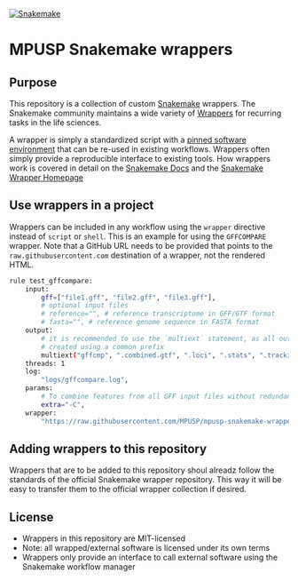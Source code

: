 [![Snakemake](https://img.shields.io/badge/snakemake-≥8.0.0-brightgreen.svg)](https://snakemake.readthedocs.io)

# MPUSP Snakemake wrappers

## Purpose

This repository is a collection of custom [Snakemake](https://snakemake.readthedocs.io) wrappers. The Snakemake community maintains a wide variety of [Wrappers](https://github.com/snakemake/snakemake-wrappers) for recurring tasks in the life sciences.

A wrapper is simply a standardized script with a [pinned software environment](https://snakemake-wrappers.readthedocs.io/en/stable/contributing.html#conda-environment-for-development) that can be re-used in existing workflows. Wrappers often simply provide a reproducible interface to existing tools. How wrappers work is covered in detail on the [Snakemake Docs](https://snakemake.readthedocs.io/en/stable/snakefiles/modularization.html#wrappers) and the [Snakemake Wrapper Homepage](https://snakemake-wrappers.readthedocs.io/en/stable/contributing.html)

## Use wrappers in a project

Wrappers can be included in any workflow using the `wrapper` directive instead of `script` or `shell`.
This is an example for using the `GFFCOMPARE` wrapper. Note that a GitHub URL needs to be provided that points to the `raw.githubusercontent.com` destination of a wrapper, not the rendered HTML.

```bash
rule test_gffcompare:
    input:
        gff=["file1.gff", "file2.gff", "file3.gff"],
        # optional input files
        # reference="", # reference transcriptome in GFF/GTF format
        # fasta="", # reference genome sequence in FASTA format
    output:
        # it is recommended to use the `multiext` statement, as all output files are
        # created using a common prefix
        multiext("gffcmp", ".combined.gtf", ".loci", ".stats", ".tracking"),
    threads: 1
    log:
        "logs/gffcompare.log",
    params:
        # To combine features from all GFF input files without redundancy, use `-C`
        extra="-C",
    wrapper:
        "https://raw.githubusercontent.com/MPUSP/mpusp-snakemake-wrappers/refs/heads/main/gffcompare"
```

## Adding wrappers to this repository

Wrappers that are to be added to this repository shoul alreadz follow the standards of the official Snakemake wrapper repository. This way it will be easy to transfer them to the official wrapper collection if desired.

## License

- Wrappers in this repository are MIT-licensed
- Note: all wrapped/external software is licensed under its own terms
- Wrappers only provide an interface to call external software using the Snakemake workflow manager
